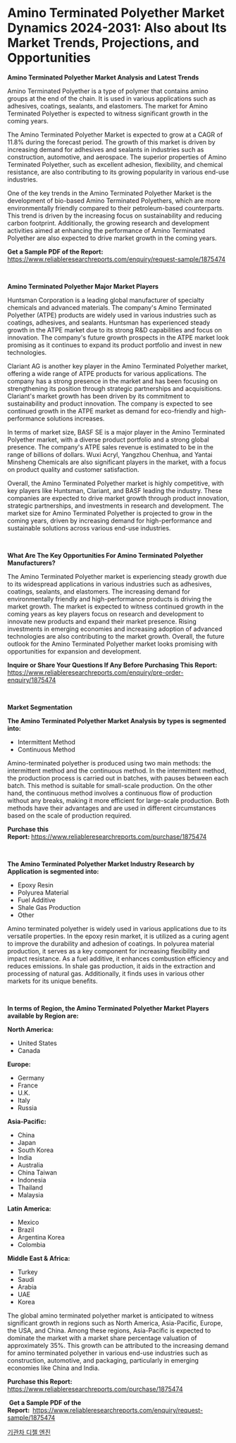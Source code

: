 <p><h1>Amino Terminated Polyether Market Dynamics 2024-2031: Also about Its Market Trends, Projections, and Opportunities</h1></p><p><strong>Amino Terminated Polyether Market Analysis and Latest Trends</strong></p>
<p><p>Amino Terminated Polyether is a type of polymer that contains amino groups at the end of the chain. It is used in various applications such as adhesives, coatings, sealants, and elastomers. The market for Amino Terminated Polyether is expected to witness significant growth in the coming years. </p><p>The Amino Terminated Polyether Market is expected to grow at a CAGR of 11.8% during the forecast period. The growth of this market is driven by increasing demand for adhesives and sealants in industries such as construction, automotive, and aerospace. The superior properties of Amino Terminated Polyether, such as excellent adhesion, flexibility, and chemical resistance, are also contributing to its growing popularity in various end-use industries. </p><p>One of the key trends in the Amino Terminated Polyether Market is the development of bio-based Amino Terminated Polyethers, which are more environmentally friendly compared to their petroleum-based counterparts. This trend is driven by the increasing focus on sustainability and reducing carbon footprint. Additionally, the growing research and development activities aimed at enhancing the performance of Amino Terminated Polyether are also expected to drive market growth in the coming years.</p></p>
<p><strong>Get a Sample PDF of the Report:&nbsp;</strong> <a href="https://www.reliableresearchreports.com/enquiry/request-sample/1875474">https://www.reliableresearchreports.com/enquiry/request-sample/1875474</a></p>
<p>&nbsp;</p>
<p><strong>Amino Terminated Polyether Major Market Players</strong></p>
<p><p>Huntsman Corporation is a leading global manufacturer of specialty chemicals and advanced materials. The company's Amino Terminated Polyether (ATPE) products are widely used in various industries such as coatings, adhesives, and sealants. Huntsman has experienced steady growth in the ATPE market due to its strong R&D capabilities and focus on innovation. The company's future growth prospects in the ATPE market look promising as it continues to expand its product portfolio and invest in new technologies.</p><p>Clariant AG is another key player in the Amino Terminated Polyether market, offering a wide range of ATPE products for various applications. The company has a strong presence in the market and has been focusing on strengthening its position through strategic partnerships and acquisitions. Clariant's market growth has been driven by its commitment to sustainability and product innovation. The company is expected to see continued growth in the ATPE market as demand for eco-friendly and high-performance solutions increases.</p><p>In terms of market size, BASF SE is a major player in the Amino Terminated Polyether market, with a diverse product portfolio and a strong global presence. The company's ATPE sales revenue is estimated to be in the range of billions of dollars. Wuxi Acryl, Yangzhou Chenhua, and Yantai Minsheng Chemicals are also significant players in the market, with a focus on product quality and customer satisfaction.</p><p>Overall, the Amino Terminated Polyether market is highly competitive, with key players like Huntsman, Clariant, and BASF leading the industry. These companies are expected to drive market growth through product innovation, strategic partnerships, and investments in research and development. The market size for Amino Terminated Polyether is projected to grow in the coming years, driven by increasing demand for high-performance and sustainable solutions across various end-use industries.</p></p>
<p>&nbsp;</p>
<p><strong>What Are The Key Opportunities For Amino Terminated Polyether Manufacturers?</strong></p>
<p><p>The Amino Terminated Polyether market is experiencing steady growth due to its widespread applications in various industries such as adhesives, coatings, sealants, and elastomers. The increasing demand for environmentally friendly and high-performance products is driving the market growth. The market is expected to witness continued growth in the coming years as key players focus on research and development to innovate new products and expand their market presence. Rising investments in emerging economies and increasing adoption of advanced technologies are also contributing to the market growth. Overall, the future outlook for the Amino Terminated Polyether market looks promising with opportunities for expansion and development.</p></p>
<p><strong>Inquire or Share Your Questions If Any Before Purchasing This Report:</strong> <a href="https://www.reliableresearchreports.com/enquiry/pre-order-enquiry/1875474">https://www.reliableresearchreports.com/enquiry/pre-order-enquiry/1875474</a></p>
<p>&nbsp;</p>
<p><strong>Market Segmentation</strong></p>
<p><strong>The Amino Terminated Polyether Market Analysis by types is segmented into:</strong></p>
<p><ul><li>Intermittent Method</li><li>Continuous Method</li></ul></p>
<p><p>Amino-terminated polyether is produced using two main methods: the intermittent method and the continuous method. In the intermittent method, the production process is carried out in batches, with pauses between each batch. This method is suitable for small-scale production. On the other hand, the continuous method involves a continuous flow of production without any breaks, making it more efficient for large-scale production. Both methods have their advantages and are used in different circumstances based on the scale of production required.</p></p>
<p><strong>Purchase this Report:&nbsp;</strong><a href="https://www.reliableresearchreports.com/purchase/1875474">https://www.reliableresearchreports.com/purchase/1875474</a></p>
<p>&nbsp;</p>
<p><strong>The Amino Terminated Polyether Market Industry Research by Application is segmented into:</strong></p>
<p><ul><li>Epoxy Resin</li><li>Polyurea Material</li><li>Fuel Additive</li><li>Shale Gas Production</li><li>Other</li></ul></p>
<p><p>Amino terminated polyether is widely used in various applications due to its versatile properties. In the epoxy resin market, it is utilized as a curing agent to improve the durability and adhesion of coatings. In polyurea material production, it serves as a key component for increasing flexibility and impact resistance. As a fuel additive, it enhances combustion efficiency and reduces emissions. In shale gas production, it aids in the extraction and processing of natural gas. Additionally, it finds uses in various other markets for its unique benefits.</p></p>
<p>&nbsp;</p>
<p><strong>In terms of Region, the Amino Terminated Polyether Market Players available by Region are:</strong></p>
<p>
    <p> <strong> North America: </strong>
        <ul>
            <li>United States</li>
            <li>Canada</li>
        </ul>
        </p> 
    <p> <strong> Europe: </strong>
        <ul>
            <li>Germany</li>
            <li>France</li>
            <li>U.K.</li>
            <li>Italy</li>
            <li>Russia</li>
        </ul>
        </p> 
    <p> <strong> Asia-Pacific: </strong>
        <ul>
            <li>China</li>
            <li>Japan</li>
            <li>South Korea</li>
            <li>India</li>
            <li>Australia</li>
            <li>China Taiwan</li>
            <li>Indonesia</li>
            <li>Thailand</li>
            <li>Malaysia</li>
        </ul>
        </p> 
    <p> <strong> Latin America: </strong>
        <ul>
            <li>Mexico</li>
            <li>Brazil</li>
            <li>Argentina Korea</li>
            <li>Colombia</li>
        </ul>
        </p> 
    <p> <strong> Middle East & Africa: </strong>
        <ul>
            <li>Turkey</li>
            <li>Saudi</li>
            <li>Arabia</li>
            <li>UAE</li>
            <li>Korea</li>
        </ul>
    </p>
    </p>
<p><p>The global amino terminated polyether market is anticipated to witness significant growth in regions such as North America, Asia-Pacific, Europe, the USA, and China. Among these regions, Asia-Pacific is expected to dominate the market with a market share percentage valuation of approximately 35%. This growth can be attributed to the increasing demand for amino terminated polyether in various end-use industries such as construction, automotive, and packaging, particularly in emerging economies like China and India.</p></p>
<p><strong>Purchase this Report: </strong><a href="https://www.reliableresearchreports.com/purchase/1875474">https://www.reliableresearchreports.com/purchase/1875474</a></p>
<p>&nbsp;<strong>Get a Sample PDF of the Report:&nbsp;&nbsp;</strong><a href="https://www.reliableresearchreports.com/enquiry/request-sample/1875474">https://www.reliableresearchreports.com/enquiry/request-sample/1875474</a></p>
<p><strong></strong></p>
<p><p><a href="https://github.com/idcefvhkdut6/Market-Research-Report-List-1/blob/main/50344331362.md">기관차 디젤 엔진</a></p></p>